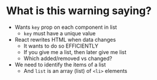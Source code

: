 # What is this warning saying?

- Wants `key` prop on each component in list
  - `key` must have a unique value
- React rewrites HTML when data changes
  - It wants to do so EFFICIENTLY
  - If you give me a list, then later give me list
  - Which added/removed vs changed?
- We need to identify the items of a list
  - And `list` is an array (list) of `<li>` elements

